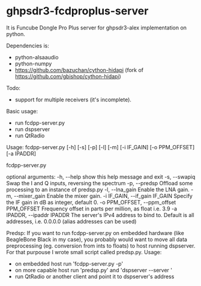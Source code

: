 ghpsdr3-fcdproplus-server
=========================

It is Funcube Dongle Pro Plus server for ghpsdr3-alex implementation on python.

Dependencies is:
 - python-alsaaudio
 - python-numpy
 - https://github.com/bazuchan/cython-hidapi (fork of https://github.com/gbishop/cython-hidapi)

Todo:
 - support for multiple receivers (it's incomplete).

Basic usage:
 - run fcdpp-server.py
 - run dspserver
 - run QtRadio

Usage: fcdpp-server.py [-h] [-s] [-p] [-l] [-m] [-i IF_GAIN] [-o PPM_OFFSET]
                       [-a IPADDR]

fcdpp-server.py

optional arguments:
  -h, --help            show this help message and exit
  -s, --swapiq          Swap the I and Q inputs, reversing the spectrum
  -p, --predsp          Offload some processing to an instance of predsp.py
  -l, --lna_gain        Enable the LNA gain.
  -m, --mixer_gain      Enable the mixer gain.
  -i IF_GAIN, --if_gain IF_GAIN
                        Specify the IF gain in dB as integer, default 0.
  -o PPM_OFFSET, --ppm_offset PPM_OFFSET
                        Frequency offset in parts per million, as float i.e.
                        3.9
  -a IPADDR, --ipaddr IPADDR
                        The server's IPv4 address to bind to. Default is all
                        addresses, i.e. 0.0.0.0 (alias addresses
                        can be used)

Predsp:
If you want to run fcdpp-server.py on embedded hardware (like BeagleBone Black in my case),
you probably would want to move all data preprocessing (eg. conversion from ints to floats)
to host running dspserver. For that purpouse I wrote small script called predsp.py. Usage:
 - on embedded host run 'fcdpp-server.py -p'
 - on more capable host run 'predsp.py' and 'dspserver --server <embedded host ip>'
 - run QtRadio or another client and point it to dspserver's address

